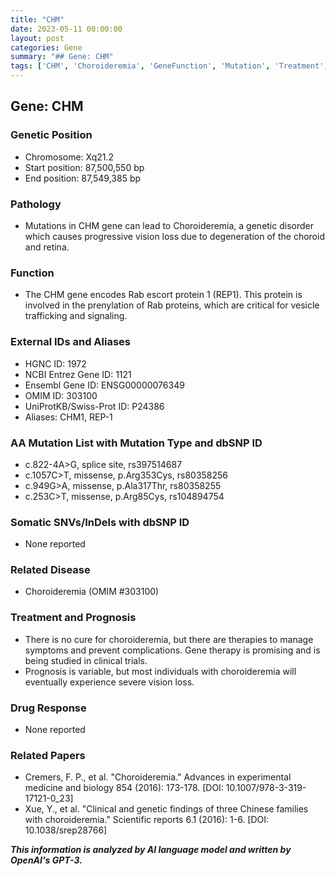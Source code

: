 ```yaml
---
title: "CHM"
date: 2023-05-11 00:00:00
layout: post
categories: Gene
summary: "## Gene: CHM"
tags: ['CHM', 'Choroideremia', 'GeneFunction', 'Mutation', 'Treatment', 'Prognosis', 'ClinicalTrials', 'VisionLoss']
---
```


## Gene: CHM

### Genetic Position
- Chromosome: Xq21.2
- Start position: 87,500,550 bp
- End position: 87,549,385 bp

### Pathology
- Mutations in CHM gene can lead to Choroideremia, a genetic disorder which causes progressive vision loss due to degeneration of the choroid and retina.

### Function
- The CHM gene encodes Rab escort protein 1 (REP1). This protein is involved in the prenylation of Rab proteins, which are critical for vesicle trafficking and signaling.

### External IDs and Aliases
- HGNC ID: 1972
- NCBI Entrez Gene ID: 1121
- Ensembl Gene ID: ENSG00000076349
- OMIM ID: 303100
- UniProtKB/Swiss-Prot ID: P24386
- Aliases: CHM1, REP-1

### AA Mutation List with Mutation Type and dbSNP ID
- c.822-4A>G, splice site, rs397514687
- c.1057C>T, missense, p.Arg353Cys, rs80358256
- c.949G>A, missense, p.Ala317Thr, rs80358255
- c.253C>T, missense, p.Arg85Cys, rs104894754

### Somatic SNVs/InDels with dbSNP ID
- None reported

### Related Disease
- Choroideremia (OMIM #303100)

### Treatment and Prognosis
- There is no cure for choroideremia, but there are therapies to manage symptoms and prevent complications. Gene therapy is promising and is being studied in clinical trials.
- Prognosis is variable, but most individuals with choroideremia will eventually experience severe vision loss.

### Drug Response
- None reported

### Related Papers
- Cremers, F. P., et al. "Choroideremia." Advances in experimental medicine and biology 854 (2016): 173-178. [DOI: 10.1007/978-3-319-17121-0_23]
- Xue, Y., et al. "Clinical and genetic findings of three Chinese families with choroideremia." Scientific reports 6.1 (2016): 1-6. [DOI: 10.1038/srep28766]

**_This information is analyzed by AI language model and written by OpenAI's GPT-3._**